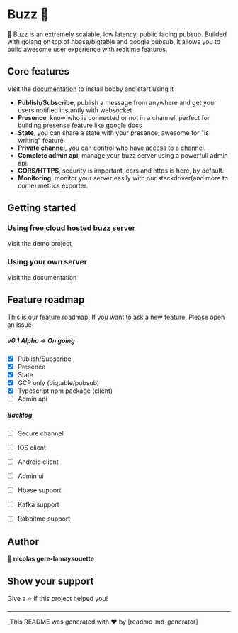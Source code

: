 # Buzz 🚀

🚀 Buzz is an extremely scalable, low latency, public facing pubsub. 
Builded with golang on top of hbase/bigtable and google pubsub, it allows you to build awesome user experience with realtime features. 





## Core features
Visit the [documentation](google.com) to install bobby and start using it
- **Publish/Subscribe**, publish a message from anywhere and get your users notified instantly with websocket
- **Presence**,  know who is connected or not in a channel, perfect for building presense feature like google docs
- **State**, you can share a state with your presence, awesome for "is writing" feature.
- **Private channel**, you can control who have access to a channel.
- **Complete admin api**, manage your buzz server using a powerfull admin api.
-  **CORS/HTTPS**, security is important, cors and https is here, by default.
- **Monitoring**, monitor your server easily with our stackdriver(and more to come)  metrics exporter.
## Getting started
### Using free cloud hosted buzz server
Visit the demo project 
### Using your own server
Visit the documentation 
## Feature roadmap

This is our feature roadmap. If you want to ask a new feature. Please open an issue

##### v0.1 Alpha => On going
- [x] Publish/Subscribe
- [x] Presence
- [x] State
- [x] GCP only (bigtable/pubsub)
- [x] Typescript npm package (client)
- [ ] Admin api

##### Backlog
- [ ] Secure channel
- [ ] IOS client
- [ ] Android client
- [ ] Admin ui 
- [ ] Hbase support
- [ ] Kafka support
- [ ] Rabbitmq support


## Author

👤 **nicolas gere-lamaysouette**


## Show your support

Give a ⭐️ if this project helped you!

***
_This README was generated with ❤️ by [readme-md-generator]
